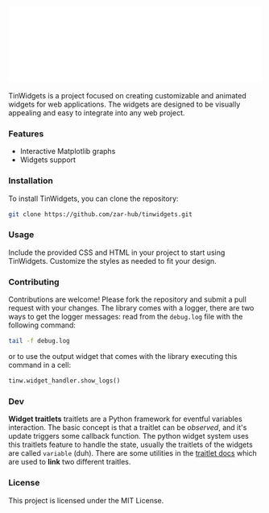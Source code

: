 <div style="margin: 0px">
		<img src="media/header.svg" />
</div>

TinWidgets is a project focused on creating customizable and animated widgets for web applications. The widgets are designed to be visually appealing and easy to integrate into any web project.

### Features
- Interactive Matplotlib graphs
- Widgets support

### Installation

To install TinWidgets, you can clone the repository:

```bash
git clone https://github.com/zar-hub/tinwidgets.git
```


### Usage

Include the provided CSS and HTML in your project to start using TinWidgets. Customize the styles as needed to fit your design.

### Contributing

Contributions are welcome! Please fork the repository and submit a pull request with your changes.
The library comes with a logger, there are two ways to get the logger messages:
read from the ```debug.log``` file with the following command:
```bash
tail -f debug.log
```
or to use the output widget that comes with the library executing this command in a cell:
```python
tinw.widget_handler.show_logs()
```
### Dev
**Widget traitlets** traitlets are a Python framework for eventful variables interaction.
The basic concept is that a traitlet can be *observed*, and it's update triggers some callback function.
The python widget system uses this traitlets feature to handle the state, usually the traitlets of the widgets are called `variable` (duh).
There are some utilities in the [traitlet docs](https://www.google.com/search?client=firefox-b-d&q=zen+copy+url+shortcuop)
which are used to **link** two different traitles. 

### License

This project is licensed under the MIT License.